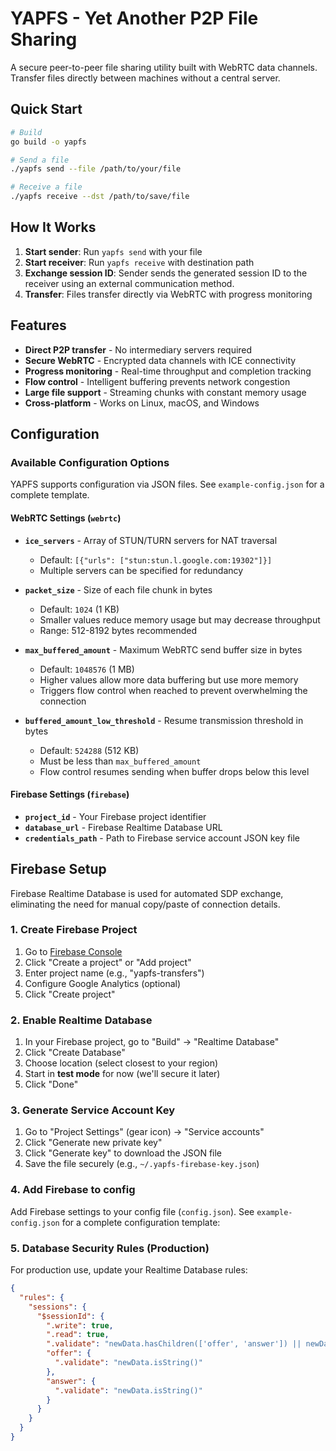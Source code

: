 # YAPFS - Yet Another P2P File Sharing

A secure peer-to-peer file sharing utility built with WebRTC data channels. Transfer files directly between machines without a central server.

## Quick Start

```bash
# Build
go build -o yapfs

# Send a file
./yapfs send --file /path/to/your/file

# Receive a file  
./yapfs receive --dst /path/to/save/file
```

## How It Works

1. **Start sender**: Run `yapfs send` with your file
2. **Start receiver**: Run `yapfs receive` with destination path
3. **Exchange session ID**: Sender sends the generated session ID to the receiver using an external communication method.
4. **Transfer**: Files transfer directly via WebRTC with progress monitoring

## Features

- **Direct P2P transfer** - No intermediary servers required
- **Secure WebRTC** - Encrypted data channels with ICE connectivity
- **Progress monitoring** - Real-time throughput and completion tracking
- **Flow control** - Intelligent buffering prevents network congestion
- **Large file support** - Streaming chunks with constant memory usage
- **Cross-platform** - Works on Linux, macOS, and Windows

## Configuration

### Available Configuration Options

YAPFS supports configuration via JSON files. See `example-config.json` for a complete template.

#### WebRTC Settings (`webrtc`)

- **`ice_servers`** - Array of STUN/TURN servers for NAT traversal
  - Default: `[{"urls": ["stun:stun.l.google.com:19302"]}]`
  - Multiple servers can be specified for redundancy

- **`packet_size`** - Size of each file chunk in bytes
  - Default: `1024` (1 KB)
  - Smaller values reduce memory usage but may decrease throughput
  - Range: 512-8192 bytes recommended

- **`max_buffered_amount`** - Maximum WebRTC send buffer size in bytes
  - Default: `1048576` (1 MB)
  - Higher values allow more data buffering but use more memory
  - Triggers flow control when reached to prevent overwhelming the connection

- **`buffered_amount_low_threshold`** - Resume transmission threshold in bytes
  - Default: `524288` (512 KB)
  - Must be less than `max_buffered_amount`
  - Flow control resumes sending when buffer drops below this level

#### Firebase Settings (`firebase`)

- **`project_id`** - Your Firebase project identifier
- **`database_url`** - Firebase Realtime Database URL
- **`credentials_path`** - Path to Firebase service account JSON key file

## Firebase Setup

Firebase Realtime Database is used for automated SDP exchange, eliminating the need for manual copy/paste of connection details.

### 1. Create Firebase Project
1. Go to [Firebase Console](https://console.firebase.google.com/)
2. Click "Create a project" or "Add project"
3. Enter project name (e.g., "yapfs-transfers")
4. Configure Google Analytics (optional)
5. Click "Create project"

### 2. Enable Realtime Database
1. In your Firebase project, go to "Build" → "Realtime Database"
2. Click "Create Database"
3. Choose location (select closest to your region)
4. Start in **test mode** for now (we'll secure it later)
5. Click "Done"

### 3. Generate Service Account Key
1. Go to "Project Settings" (gear icon) → "Service accounts"
2. Click "Generate new private key"
3. Click "Generate key" to download the JSON file
4. Save the file securely (e.g., `~/.yapfs-firebase-key.json`)

### 4. Add Firebase to config
Add Firebase settings to your config file (`config.json`). See `example-config.json` for a complete configuration template:

### 5. Database Security Rules (Production)
For production use, update your Realtime Database rules:

```json
{
  "rules": {
    "sessions": {
      "$sessionId": {
        ".write": true,
        ".read": true,
        ".validate": "newData.hasChildren(['offer', 'answer']) || newData.hasChild('offer')",
        "offer": {
          ".validate": "newData.isString()"
        },
        "answer": {
          ".validate": "newData.isString()"
        }
      }
    }
  }
}
```

